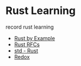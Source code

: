 # Rust Learning
record rust learning

- [Rust by Example](https://doc.rust-lang.org/stable/rust-by-example/index.html)
- [Rust RFCs](http://rust-lang.github.io/rfcs/)
- [std - Rust](https://doc.rust-lang.org/stable/std/index.html)
- [Redox](https://doc.redox-os.org/book/overview/welcome.html)